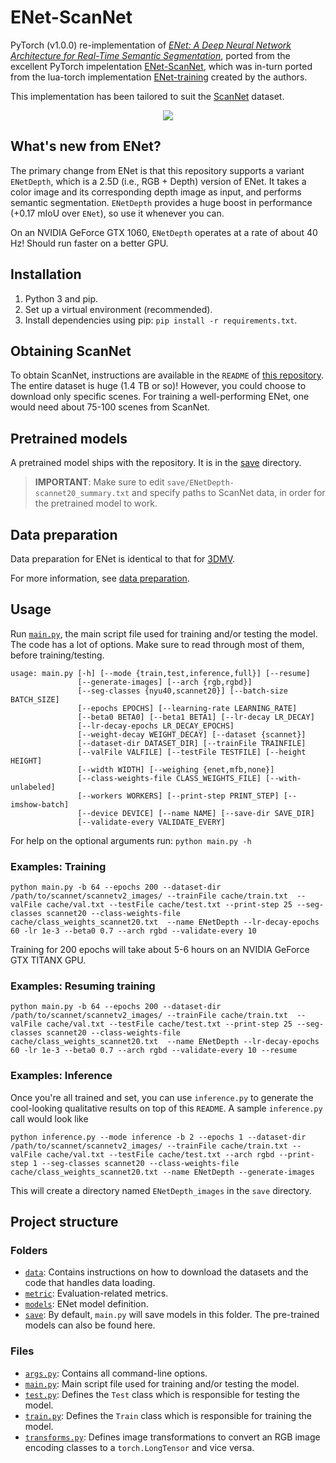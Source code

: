 # ENet-ScanNet

PyTorch (v1.0.0) re-implementation of [*ENet: A Deep Neural Network Architecture for Real-Time Semantic Segmentation*](https://arxiv.org/abs/1606.02147), ported from the excellent PyTorch impelentation [ENet-ScanNet](https://github.com/davidtvs/PyTorch-ENet), which was in-turn ported from the lua-torch implementation [ENet-training](https://github.com/e-lab/ENet-training) created by the authors.

This implementation has been tailored to suit the [ScanNet](http://www.scan-net.org) dataset.

<p align="center">
	<img src="images/scannet_demo.png">
</p>

## What's new from ENet?

The primary change from ENet is that this repository supports a variant `ENetDepth`, which is a 2.5D (i.e., RGB + Depth) version of ENet. It takes a color image and its corresponding depth image as input, and performs semantic segmentation. `ENetDepth` provides a huge boost in performance (+0.17 mIoU over `ENet`), so use it whenever you can.

On an NVIDIA GeForce GTX 1060, `ENetDepth` operates at a rate of about 40 Hz! Should run faster on a better GPU.


## Installation

1. Python 3 and pip.
2. Set up a virtual environment (recommended).
3. Install dependencies using pip: ``pip install -r requirements.txt``.

## Obtaining ScanNet

To obtain ScanNet, instructions are available in the `README` of [this repository](https://github.com/ScanNet/ScanNet). The entire dataset is huge (1.4 TB or so)! However, you could choose to download only specific scenes. For training a well-performing ENet, one would need about 75-100 scenes from ScanNet.


## Pretrained models

A pretrained model ships with the repository. It is in the [save](https://github.com/krrish94/ENet-ScanNet/tree/master/save) directory.
> **IMPORTANT**: Make sure to edit `save/ENetDepth-scannet20_summary.txt` and specify paths to ScanNet data, in order for the pretrained model to work.


## Data preparation

Data preparation for ENet is identical to that for [3DMV](https://github.com/angeladai/3DMV/tree/master/prepare_data).

For more information, see [data preparation](https://github.com/krrish94/ENet-ScanNet/tree/master/prepare_data).


## Usage

Run [``main.py``](https://github.com/krrish94/ENet-ScanNet/blob/master/main.py), the main script file used for training and/or testing the model. The code has a lot of options. Make sure to read through most of them, before training/testing.

```
usage: main.py [-h] [--mode {train,test,inference,full}] [--resume]
               [--generate-images] [--arch {rgb,rgbd}]
               [--seg-classes {nyu40,scannet20}] [--batch-size BATCH_SIZE]
               [--epochs EPOCHS] [--learning-rate LEARNING_RATE]
               [--beta0 BETA0] [--beta1 BETA1] [--lr-decay LR_DECAY]
               [--lr-decay-epochs LR_DECAY_EPOCHS]
               [--weight-decay WEIGHT_DECAY] [--dataset {scannet}]
               [--dataset-dir DATASET_DIR] [--trainFile TRAINFILE]
               [--valFile VALFILE] [--testFile TESTFILE] [--height HEIGHT]
               [--width WIDTH] [--weighing {enet,mfb,none}]
               [--class-weights-file CLASS_WEIGHTS_FILE] [--with-unlabeled]
               [--workers WORKERS] [--print-step PRINT_STEP] [--imshow-batch]
               [--device DEVICE] [--name NAME] [--save-dir SAVE_DIR]
               [--validate-every VALIDATE_EVERY]
```

For help on the optional arguments run: ``python main.py -h``


### Examples: Training

```
python main.py -b 64 --epochs 200 --dataset-dir /path/to/scannet/scannetv2_images/ --trainFile cache/train.txt  --valFile cache/val.txt --testFile cache/test.txt --print-step 25 --seg-classes scannet20 --class-weights-file cache/class_weights_scannet20.txt  --name ENetDepth --lr-decay-epochs 60 -lr 1e-3 --beta0 0.7 --arch rgbd --validate-every 10
```

Training for 200 epochs will take about 5-6 hours on an NVIDIA GeForce GTX TITANX GPU.


### Examples: Resuming training

```
python main.py -b 64 --epochs 200 --dataset-dir /path/to/scannet/scannetv2_images/ --trainFile cache/train.txt  --valFile cache/val.txt --testFile cache/test.txt --print-step 25 --seg-classes scannet20 --class-weights-file cache/class_weights_scannet20.txt  --name ENetDepth --lr-decay-epochs 60 -lr 1e-3 --beta0 0.7 --arch rgbd --validate-every 10 --resume
```


### Examples: Inference

Once you're all trained and set, you can use `inference.py` to generate the cool-looking qualitative results on top of this `README`. A sample `inference.py` call would look like

```
python inference.py --mode inference -b 2 --epochs 1 --dataset-dir /path/to/scannet/scannetv2_images/ --trainFile cache/train.txt --valFile cache/val.txt --testFile cache/test.txt --arch rgbd --print-step 1 --seg-classes scannet20 --class-weights-file cache/class_weights_scannet20.txt --name ENetDepth --generate-images
```

This will create a directory named `ENetDepth_images` in the `save` directory.


## Project structure

### Folders

- [``data``](https://github.com/krrish94/ENet-ScanNet/tree/master/data): Contains instructions on how to download the datasets and the code that handles data loading.
- [``metric``](https://github.com/krrish94/ENet-ScanNet/tree/master/metric): Evaluation-related metrics.
- [``models``](https://github.com/krrish94/ENet-ScanNet/tree/master/models): ENet model definition.
- [``save``](https://github.com/krrish94/ENet-ScanNet/tree/master/save): By default, ``main.py`` will save models in this folder. The pre-trained models can also be found here.

### Files

- [``args.py``](https://github.com/krrish94/ENet-ScanNet/blob/master/args.py): Contains all command-line options.
- [``main.py``](https://github.com/krrish94/ENet-ScanNet/blob/master/main.py): Main script file used for training and/or testing the model.
- [``test.py``](https://github.com/krrish94/ENet-ScanNet/blob/master/test.py): Defines the ``Test`` class which is responsible for testing the model.
- [``train.py``](https://github.com/krrish94/ENet-ScanNet/blob/master/train.py): Defines the ``Train`` class which is responsible for training the model.
- [``transforms.py``](https://github.com/krrish94/ENet-ScanNet/blob/master/transforms.py): Defines image transformations to convert an RGB image encoding classes to a ``torch.LongTensor`` and vice versa.
